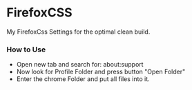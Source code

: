 # FirefoxCSS

My FirefoxCss Settings for the optimal clean build.


### How to Use
- Open new tab and search for: about:support
- Now look for Profile Folder and press button "Open Folder"
- Enter the chrome Folder and put all files into it.
